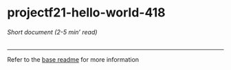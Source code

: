 # projectf21-hello-world-418
###### *Short document (2-5 min’ read)*
<hr>

Refer to the [base readme](../../README.md) for more information